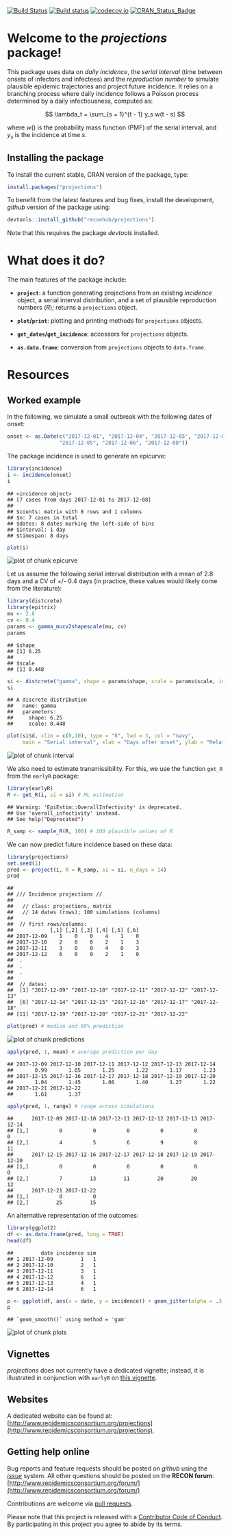 [![Build Status](https://travis-ci.org/reconhub/projections.svg?branch=master)](https://travis-ci.org/reconhub/projections)
[![Build status](https://ci.appveyor.com/api/projects/status/265h2el4y9popan9/branch/master?svg=true)](https://ci.appveyor.com/project/thibautjombart/projections/branch/master)
[![codecov.io](https://codecov.io/github/reconhub/projections/coverage.svg?branch=master)](https://codecov.io/github/reconhub/projections?branch=master)
[![CRAN_Status_Badge](http://www.r-pkg.org/badges/version/projections)](https://cran.r-project.org/package=projections)





# Welcome to the *projections* package!

This package uses data on *daily incidence*, the *serial interval* (time between
onsets of infectors and infectees) and the *reproduction number* to simulate
plausible epidemic trajectories and project future incidence. It relies on a
branching process where daily incidence follows a Poisson process determined by
a daily infectiousness, computed as:

$$
\lambda_t = \sum_{s = 1}^{t - 1} y_s w(t - s)
$$

where $w()$ is the probability mass function (PMF) of the serial interval, and
$y_s$ is the incidence at time $s$.


## Installing the package

To install the current stable, CRAN version of the package, type:

```r
install.packages("projections")
```

To benefit from the latest features and bug fixes, install the development, *github* version of the package using:

```r
devtools::install_github("reconhub/projections")
```

Note that this requires the package *devtools* installed.


# What does it do?

The main features of the package include:

- **`project`**: a function generating projections from an existing *incidence*
  object, a serial interval distribution, and a set of plausible reproduction
  numbers ($R$); returns a `projections` object.
  
- **`plot`/`print`**: plotting and printing methods for `projections` objects.

- **`get_dates`/`get_incidence`**: accessors for `projections` objects.

- **`as.data.frame`**: conversion from `projections` objects to `data.frame`.


# Resources

## Worked example

In the following, we simulate a small outbreak with the following dates of
onset:

```r
onset <- as.Date(c("2017-12-01", "2017-12-04", "2017-12-05", "2017-12-05",
                 "2017-12-05", "2017-12-06", "2017-12-08"))
```

The package incidence is used to generate an epicurve:


```r
library(incidence)
i <- incidence(onset)
i
```

```
## <incidence object>
## [7 cases from days 2017-12-01 to 2017-12-08]
## 
## $counts: matrix with 8 rows and 1 columns
## $n: 7 cases in total
## $dates: 8 dates marking the left-side of bins
## $interval: 1 day
## $timespan: 8 days
```

```r
plot(i)
```

![plot of chunk epicurve](figure/epicurve-1.png)

Let us assume the following serial interval distribution with a mean of 2.8 days
and a CV of +/- 0.4 days (in practice, these values would likely come from the literature):


```r
library(distcrete)
library(epitrix)
mu <- 2.8
cv <- 0.4
params <- gamma_mucv2shapescale(mu, cv)
params
```

```
## $shape
## [1] 6.25
## 
## $scale
## [1] 0.448
```

```r
si <- distcrete("gamma", shape = params$shape, scale = params$scale, interval = 1, w = 0)
si
```

```
## A discrete distribution
##   name: gamma
##   parameters:
##     shape: 6.25
##     scale: 0.448
```

```r
plot(si$d, xlim = c(0,10), type = "h", lwd = 3, col = "navy",
     main = "Serial interval", xlab = "Days after onset", ylab = "Relative infectiousness")
```

![plot of chunk interval](figure/interval-1.png)

We also need to estimate transmissibility. For this, we use the function `get_R`
from the `earlyR` package:


```r
library(earlyR)
R <- get_R(i, si = si) # ML estimation
```

```
## Warning: 'EpiEstim::OverallInfectivity' is deprecated.
## Use 'overall_infectivity' instead.
## See help("Deprecated")
```

```r
R_samp <- sample_R(R, 100) # 100 plausible values of R
```



We can now predict future incidence based on these data:


```r
library(projections)
set.seed(1)
pred <- project(i, R = R_samp, si = si, n_days = 14)
pred
```

```
## 
## /// Incidence projections //
## 
##   // class: projections, matrix
##   // 14 dates (rows); 100 simulations (columns)
## 
##  // first rows/columns:
##            [,1] [,2] [,3] [,4] [,5] [,6]
## 2017-12-09    1    0    0    4    1    0
## 2017-12-10    2    0    0    2    1    3
## 2017-12-11    3    0    0    4    0    3
## 2017-12-12    6    0    0    2    1    0
##  .
##  .
##  .
## 
##  // dates:
##  [1] "2017-12-09" "2017-12-10" "2017-12-11" "2017-12-12" "2017-12-13"
##  [6] "2017-12-14" "2017-12-15" "2017-12-16" "2017-12-17" "2017-12-18"
## [11] "2017-12-19" "2017-12-20" "2017-12-21" "2017-12-22"
```

```r
plot(pred) # median and 95% prediction
```

![plot of chunk predictions](figure/predictions-1.png)

```r
apply(pred, 1, mean) # average prediction per day
```

```
## 2017-12-09 2017-12-10 2017-12-11 2017-12-12 2017-12-13 2017-12-14 
##       0.99       1.05       1.25       1.22       1.17       1.23 
## 2017-12-15 2017-12-16 2017-12-17 2017-12-18 2017-12-19 2017-12-20 
##       1.04       1.45       1.06       1.40       1.27       1.22 
## 2017-12-21 2017-12-22 
##       1.61       1.37
```

```r
apply(pred, 1, range) # range across simulations
```

```
##      2017-12-09 2017-12-10 2017-12-11 2017-12-12 2017-12-13 2017-12-14
## [1,]          0          0          0          0          0          0
## [2,]          4          5          6          9          8         11
##      2017-12-15 2017-12-16 2017-12-17 2017-12-18 2017-12-19 2017-12-20
## [1,]          0          0          0          0          0          0
## [2,]          7         13         11         20         20         12
##      2017-12-21 2017-12-22
## [1,]          0          0
## [2,]         25         15
```

An alternative representation of the outcomes:

```r
library(ggplot2)
df <- as.data.frame(pred, long = TRUE)
head(df)
```

```
##         date incidence sim
## 1 2017-12-09         1   1
## 2 2017-12-10         2   1
## 3 2017-12-11         3   1
## 4 2017-12-12         6   1
## 5 2017-12-13         4   1
## 6 2017-12-14         6   1
```

```r
p <- ggplot(df, aes(x = date, y = incidence)) + geom_jitter(alpha = .3) + geom_smooth()
p
```

```
## `geom_smooth()` using method = 'gam'
```

![plot of chunk plots](figure/plots-1.png)



## Vignettes

*projections* does not currently have a dedicated vignette; instead, it is illustrated in conjunction with `earlyR` on [this vignette](http://www.repidemicsconsortium.org/earlyR/articles/earlyR.html).


## Websites

A dedicated website can be found at:
[http://www.repidemicsconsortium.org/projections](http://www.repidemicsconsortium.org/projections).






## Getting help online

Bug reports and feature requests should be posted on *github* using the [*issue*](http://github.com/reconhub/projections/issues) system. All other questions should be posted on the **RECON forum**: <br>
[http://www.repidemicsconsortium.org/forum/](http://www.repidemicsconsortium.org/forum/)

Contributions are welcome via [pull requests](https://github.com/reconhub/projections/pulls).

Please note that this project is released with a [Contributor Code of Conduct](CONDUCT.md). By participating in this project you agree to abide by its terms.

